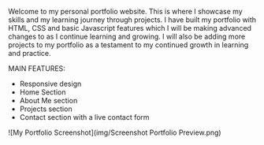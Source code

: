 Welcome to my personal portfolio website.
This is where I showcase my skills and my learning journey through projects.
I have built my portfolio with HTML, CSS and basic Javascript features which I will be making advanced changes to as I continue learning and growing.
I will also be adding more projects to my portfolio as a testament to my continued growth in learning and practice.

MAIN FEATURES:
 - Responsive design
 - Home Section
 - About Me section
 - Projects section
 - Contact section with a live contact form


![My Portfolio Screenshot](img/Screenshot Portfolio Preview.png)
